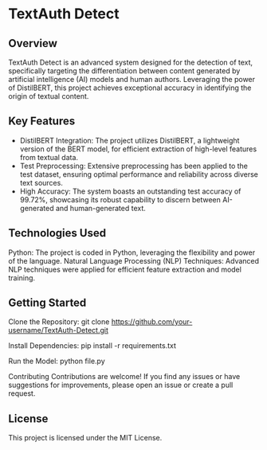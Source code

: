 # TextAuth Detect
## Overview
TextAuth Detect is an advanced system designed for the detection of text, specifically targeting the differentiation between content generated by artificial intelligence (AI) models and human authors. Leveraging the power of DistilBERT, this project achieves exceptional accuracy in identifying the origin of textual content.

## Key Features
- DistilBERT Integration: The project utilizes DistilBERT, a lightweight version of the BERT model, for efficient extraction of high-level features from textual data.
- Test Preprocessing: Extensive preprocessing has been applied to the test dataset, ensuring optimal performance and reliability across diverse text sources.
- High Accuracy: The system boasts an outstanding test accuracy of 99.72%, showcasing its robust capability to discern between AI-generated and human-generated text.

## Technologies Used
Python: The project is coded in Python, leveraging the flexibility and power of the language.
Natural Language Processing (NLP) Techniques: Advanced NLP techniques were applied for efficient feature extraction and model training.

## Getting Started
Clone the Repository:
git clone https://github.com/your-username/TextAuth-Detect.git

Install Dependencies:
pip install -r requirements.txt

Run the Model:
python file.py

Contributing
Contributions are welcome! If you find any issues or have suggestions for improvements, please open an issue or create a pull request.

## License
This project is licensed under the MIT License.


